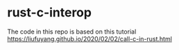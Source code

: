 # rust-c-interop

The code in this repo is based on this tutorial https://liufuyang.github.io/2020/02/02/call-c-in-rust.html